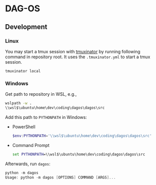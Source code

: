 # DAG-OS

## Development

### Linux

You may start a tmux session with [tmuxinator](https://github.com/tmuxinator/tmuxinator) by running following command in repository root.
It uses the `.tmuxinator.yml` to start a tmux session.

```console
tmuxinator local
```

### Windows

Get path to repository in WSL, e.g.,

```bash
wslpath -w .
\\wsl$\ubuntu\home\dev\coding\dagos\dagos\src
```

Add this path to `PYTHONPATH` in Windows:

* PowerShell

  ```powershell
  $env:PYTHONPATH='\\wsl$\ubuntu\home\dev\coding\dagos\dagos\src'
  ```

* Command Prompt

  ```cmd
  set PYTHONPATH=\\wsl$\ubuntu\home\dev\coding\dagos\dagos\src
  ```

Afterwards, run `dagos`:

```powershell
python -m dagos
Usage: python -m dagos [OPTIONS] COMMAND [ARGS]...
```
